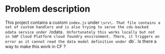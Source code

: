 # Problem description

This project contains a custom `index.js` under `\srv\. That file contains a set of custom handlers and is also trying
 to serve the cds-backed odata service under `/odata`. Unfortunately this works locally but not in SAP Cloud Platform cloud foundry environment.
 There, it triggers an error as it cannot read the data model definition under `db`. Is there a way to make this work in CF ?